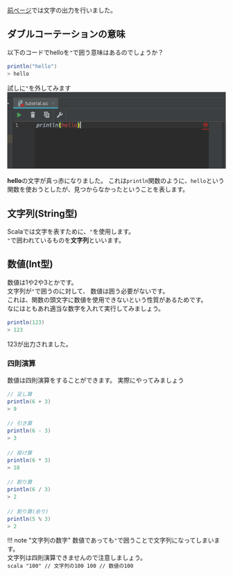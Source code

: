 [前ページ](output.md)では文字の出力を行いました。  

## ダブルコーテーションの意味
以下のコードでhelloを`"`で囲う意味はあるのでしょうか？
```scala
println("hello")
> hello
```

試しに`"`を外してみます
![error](../img/basic/string-and-int/error.png)

**hello**の文字が真っ赤になりました。
これは`println`関数のように、`hello`という関数を使おうとしたが、見つからなかったということを表します。  

## 文字列(String型)
Scalaでは文字を表すために、`"`を使用します。  
`"`で囲われているものを**文字列**といいます。  

## 数値(Int型)
数値は1や2や3とかです。  
文字列が`"`で囲うのに対して、  数値は囲う必要がないです。  
これは、関数の頭文字に数値を使用できないという性質があるためです。  
なにはともあれ適当な数字を入れて実行してみましょう。  
```scala
println(123)
> 123
```
123が出力されました。

### 四則演算
数値は四則演算をすることができます。
実際にやってみましょう
```scala
// 足し算
println(6 + 3)
> 9

// 引き算
println(6 - 3)
> 3

// 掛け算
println(6 * 3)
> 18

// 割り算
println(6 / 3)
> 2

// 割り算(余り)
println(5 % 3)
> 2
```

!!! note "文字列の数字"
    数値であっても`"`で囲うことで文字列になってしまいます。  
    文字列は四則演算できませんので注意しましょう。  
    ```scala
    "100" // 文字列の100
    100 // 数値の100
    ```
